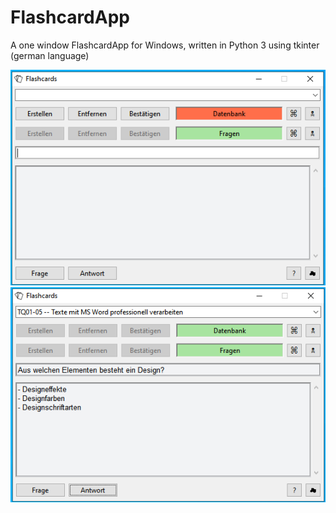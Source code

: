# FlashcardApp
A one window FlashcardApp for Windows, written in Python 3 using tkinter (german language)

![alt text](https://github.com/ErikTirschmann/FlashcardApp/blob/main/FlashCards.png?raw=true)
![alt text](https://github.com/ErikTirschmann/FlashcardApp/blob/main/FlashCards2.png?raw=true)
